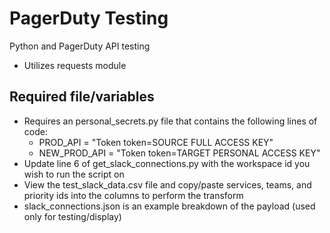 # PagerDuty Testing
Python and PagerDuty API testing
- Utilizes requests module

## Required file/variables
- Requires an personal_secrets.py file that contains the following lines of code:
    - PROD_API = "Token token=SOURCE FULL ACCESS KEY"
    - NEW_PROD_API = "Token token=TARGET PERSONAL ACCESS KEY"
- Update line 6 of get_slack_connections.py with the workspace id you wish to run the script on
- View the test_slack_data.csv file and copy/paste services, teams, and priority ids into the columns to perform the transform
- slack_connections.json is an example breakdown of the payload (used only for testing/display)
